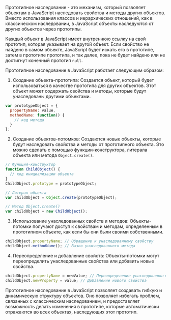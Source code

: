 Прототипное наследование - это механизм, который позволяет объектам в JavaScript наследовать свойства и методы других объектов. Вместо использования классов и иерархических отношений, как в классическом наследовании, в JavaScript объекты наследуются от других объектов через прототипы.

Каждый объект в JavaScript имеет внутреннюю ссылку на свой прототип, которая указывает на другой объект. Если свойство не найдено в самом объекте, JavaScript будет искать его в прототипе, затем в прототипе прототипа, и так далее, пока не будет найдено или не достигнут конечный прототип `null`.

Прототипное наследование в JavaScript работает следующим образом:

1. Создание объекта-прототипа: Создается объект, который будет использоваться в качестве прототипа для других объектов. Этот объект может содержать свойства и методы, которые будут унаследованы другими объектами.

```javascript
var prototypeObject = {
  propertyName: value,
  methodName: function() {
    // код метода
  }
};
```

2. Создание объектов-потомков: Создаются новые объекты, которые будут наследовать свойства и методы от прототипного объекта. Это можно сделать с помощью функции-конструктора, литерала объекта или метода `Object.create()`.

```javascript
// Функция-конструктор
function ChildObject() {
  // код инициализации объекта
}
ChildObject.prototype = prototypeObject;

// Литерал объекта
var childObject = Object.create(prototypeObject);

// Метод Object.create()
var childObject = new ChildObject();
```

3. Использование унаследованных свойств и методов: Объекты-потомки получают доступ к свойствам и методам, определенным в прототипном объекте, как если бы они были своими собственными.

```javascript
childObject.propertyName; // Обращение к унаследованному свойству
childObject.methodName(); // Вызов унаследованного метода
```

4. Переопределение и добавление свойств: Объекты-потомки могут переопределить унаследованные свойства или добавить новые свойства.

```javascript
childObject.propertyName = newValue; // Переопределение унаследованного свойства
childObject.newProperty = value; // Добавление нового свойства
```

Прототипное наследование в JavaScript позволяет создавать гибкую и динамическую структуру объектов. Оно позволяет избегать проблем, связанных с классическим наследованием, и предоставляет возможность делать изменения в прототипе, которые автоматически отражаются во всех объектах, наследующих этот прототип.